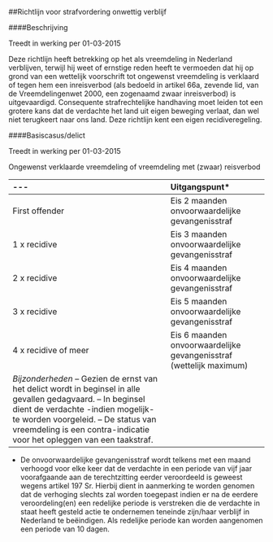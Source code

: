 <meta http-equiv='Content-Type' content='text/html; charset=utf-8' />

##Richtlijn voor strafvordering onwettig verblijf

####Beschrijving

Treedt in werking per 01-03-2015 

Deze richtlijn heeft betrekking op het als vreemdeling in Nederland verblijven, terwijl hij weet of ernstige reden heeft te vermoeden dat hij op grond van een wettelijk voorschrift tot ongewenst vreemdeling is verklaard of tegen hem een inreisverbod (als bedoeld in artikel 66a, zevende lid, van de Vreemdelingenwet 2000, een zogenaamd zwaar inreisverbod) is uitgevaardigd. Consequente strafrechtelijke handhaving moet leiden tot een grotere kans dat de verdachte het land uit eigen beweging verlaat, dan wel niet terugkeert naar ons land. Deze richtlijn kent een eigen recidiveregeling.    

####Basiscasus/delict

Treedt in werking per 01-03-2015 

Ongewenst verklaarde vreemdeling of vreemdeling met (zwaar) reisverbod  

|--- | Uitgangspunt*  |
|:---|:---|
| First offender  | Eis 2 maanden onvoorwaardelijke gevangenisstraf  |
| 1 x recidive  | Eis 3 maanden onvoorwaardelijke gevangenisstraf  |
| 2 x recidive  | Eis 4 maanden onvoorwaardelijke gevangenisstraf  |
| 3 x recidive  | Eis 5 maanden onvoorwaardelijke gevangenisstraf  |
| 4 x recidive of meer  | Eis 6 maanden onvoorwaardelijke gevangenisstraf (wettelijk maximum)  |
|  *Bijzonderheden*   – Gezien de ernst van het delict wordt in beginsel in alle gevallen gedagvaard.  – In beginsel dient de verdachte -indien mogelijk- te worden voorgeleid.  – De status van vreemdeling is een contra-indicatie voor het opleggen van een taakstraf.  |

* De onvoorwaardelijke gevangenisstraf wordt telkens met een maand verhoogd voor elke keer dat de verdachte in een periode van vijf jaar voorafgaande aan de terechtzitting eerder veroordeeld is geweest wegens artikel 197 Sr. Hierbij dient in aanmerking te worden genomen dat de verhoging slechts zal worden toegepast indien er na de eerdere veroordeling(en) een redelijke periode is verstreken die de verdachte in staat heeft gesteld actie te ondernemen teneinde zijn/haar verblijf in Nederland te beëindigen. Als redelijke periode kan worden aangenomen een periode van 10 dagen. 
